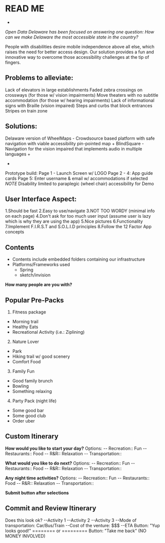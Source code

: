 # READ ME
-
*Open Data Delaware has been focused on answering one question: 
How can we make Delaware the most accessible state in the country?*

People with disabilities desire mobile independence above all else, which raises the need for better access design. 
Our solution provides a fun and innovative way to overcome those accessibility challenges at the tip of fingers. 


## Problems to alleviate:
Lack of elevators in large establishments 
Faded zebra crossings on crossways (for those w/ vision impairments)
Move theaters with no subtitle accommodation (for those w/ hearing impairments) 
Lack of informational signs with Braille (vision impaired)
Steps and curbs that block entrances
Stripes on train zone

## Solutions:
Delaware version of WheelMaps - Crowdsource based platform with safe navigation with viable accessibility
pin-pointed map + BlindSquare - Navigation for the vision impaired that implements audio in multiple languages +

 
-
Prototype build:
Page 1 - Launch Screen w/ LOGO
Page 2 - 4: App guide cards
Page 5: Enter username & email w/ accommodations if selected
*NOTE* Disability limited to paraplegic (wheel chair) accessibility for Demo

## User Interface Aspect:
1.Should be fast
2.Easy to use/navigate
3.NOT TOO WORDY (minimal info on each page)
4.Don't ask for too much user input (assume user is lazy which is why they are using the app)
5.Nice pictures
6.Functionality 
7.Implement F.I.R.S.T and S.O.L.I.D principles 
8.Follow the 12 Factor App concepts

## Contents
- Contents include embedded folders containing our infrastructure 
- Platforms/Frameworks used
	- Spring
	- sketch/invision
	
**How many people are you with?**
	
## Popular Pre-Packs
1. Fitness package
- Morning trail
- Healthy Eats
- Recreational Activity (i.e.: Ziplining)

2. Nature Lover
- Park
- Hiking trail w/ good scenery
- Comfort Food

3. Family Fun
- Good family brunch
- Bowling
- Something relaxing

4. Party Pack (night life)
- Some good bar
- Some good club
- Order uber

## Custom Itinerary
**How would you like to start your day?**
Options: 
-- Recreation:: Fun
-- Restaurants:: Food
-- R&R:: Relaxation
-- Transportation:: 

**What would you like to do next?**
Options: 
-- Recreation:: Fun
-- Restaurants:: Food
-- R&R:: Relaxation
-- Transportation:: 

**Any night time activities?**
Options:
-- Recreation:: Fun
-- Restaurants:: Food
-- R&R:: Relaxation
-- Transportation:: 

**Submit button after selections**

## Commit and Review Itinerary
Does this look ok?
--Activity 1
--Activity 2
--Activity 3
--Mode of transportation: Car/Bus/Train
--Cost of the venture: $$$
--ETA
Button: "Yup looks good!"
======== or =========
Button: "Take me back"
(NO MONEY INVOLVED)

